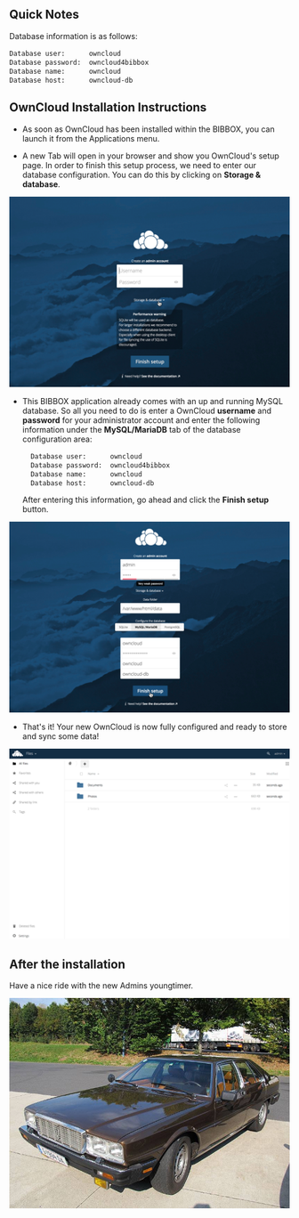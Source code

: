 ## Quick Notes

Database information is as follows:

```
Database user:      owncloud
Database password:  owncloud4bibbox
Database name:      owncloud
Database host:      owncloud-db
```


## OwnCloud Installation Instructions 

* As soon as OwnCloud has been installed within the BIBBOX, you can launch it from the Applications menu.

* A new Tab will open in your browser and show you OwnCloud's setup page. In order to finish this setup process, we need to enter our database configuration. You can do this by clicking on **Storage & database**.

![SCREEN1](screen-01.png)

* This BIBBOX application already comes with an up and running MySQL database. So all you need to do is enter a OwnCloud **username** and **password** for your administrator account and enter the following information under the **MySQL/MariaDB** tab of the database configuration area:

        Database user:      owncloud
        Database password:  owncloud4bibbox
        Database name:      owncloud
        Database host:      owncloud-db
        
    After entering this information, go ahead and click the **Finish setup** button.

![SCREEN2](screen-02.png)

* That's it! Your new OwnCloud is now fully configured and ready to store and sync some data!

![SCREEN7](screen-03.png)


## After the installation

Have a nice ride with the new Admins youngtimer.

![FINAL](install-screen-final.jpg)
